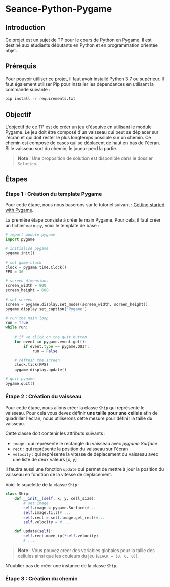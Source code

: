 # Seance-Python-Pygame

## Introduction

Ce projet est un sujet de TP pour le cours de Python en Pygame. Il est destiné aux étudiants débutants en Python et en programmation orientée objet.

## Prérequis

Pour pouvoir utiliser ce projet, il faut avoir installé Python 3.7 ou supérieur. Il faut également utiliser Pip pour installer les dépendances en utilisant la commande suivante :

```bash
pip install -r requirements.txt
```

## Objectif

L'objectif de ce TP est de créer un jeu d'ésquive en utilisant le module Pygame. Le jeu doit être composé d'un vaisseau qui peut se déplacer sur l'écran et qui doit rester le plus longtemps possible sur un chemin. Ce chemin est composé de cases qui se déplacent de haut en bas de l'écran. Si le vaisseau sort du chemin, le joueur perd la partie.

> **Note** : Une proposition de solution est disponible dans le dossier `Solution`.

## Étapes

### Étape 1 : Création du template Pygame

Pour cette étape, nous nous baserons sur le tutoriel suivant : [Getting started with Pygame](https://riptutorial.com/pygame).

La première étape consiste à créer le main Pygame. Pour cela, il faut créer un fichier `main.py`, voici le template de base :

```python
# import module pygame
import pygame

# initialise pygame
pygame.init()

# set game clock
clock = pygame.time.Clock()
FPS = 30

# screen dimensions
screen_width = 900
screen_height = 600

# set screen
screen = pygame.display.set_mode((screen_width, screen_height))
pygame.display.set_caption('Pygame')

# run the main loop
run = True
while run:
    
    # if we click on the quit button
    for event in pygame.event.get():
        if event.type == pygame.QUIT:
            run = False

    # refresh the screen
    clock.tick(FPS)
    pygame.display.update()

# quit pygame
pygame.quit()
```

### Étape 2 : Création du vaisseau

Pour cette étape, nous allons créer la classe `Ship` qui représente le vaisseau.
Pour cela vous devez définir **une taille pour une cellule** afin de quadriller l'écran, nous utiliserons cette mesure pour définir la taille du vaisseau.

Cette classe doit contenir les attributs suivants :
- `image` : qui représente le rectangle du vaisseau avec _pygame.Surface_
- `rect` : qui représente la position du vaisseau sur l'écran
- `velocity` : qui représente la vitesse de déplacement du vaisseau avec une liste de deux valeurs [x, y]

Il faudra aussi une fonction `update` qui permet de mettre à jour la position du vaisseau en fonction de la vitesse de déplacement.

Voici le squelette de la classe `Ship` :

```python
class Ship:
    def __init__(self, x, y, cell_size):
        # set image
        self.image = pygame.Surface(# ...
        self.image.fill(# ...
        self.rect = self.image.get_rect(#...
        self.velocity = # ...

    def update(self):
        self.rect.move_ip(*self.velocity)
        # ...
```

> **Note** : Vous pouvez créer des variables globales pour la taille des cellules ainsi que les couleurs du jeu (`BLACK = (0, 0, 0)`).

N'oublier pas de créer une instance de la classe `Ship`.

### Étape 3 : Création du chemin




